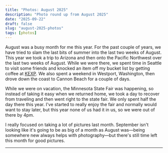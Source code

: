```yaml
---
title: "Photos: August 2025"
description: "Photo round up from August 2025"
date: "2025-09-22"
draft: false
slug: "august-2025-photos"
tags: [photos]
---
```


<section>
    <p>
        August was a busy month for me this year. For the past couple of years, we have tried to slam the last bits of summer into the last two weeks of August. This year we took a trip to Arizona and then onto the Pacific Northwest over the last two weeks of August. While we were there, we spent time in Seattle to visit some friends and knocked an item off my bucket list by getting coffee at <a href="https://kexp.org">KEXP</a>. We also spent a weekend in Westport, Washington, then drove down the coast to Cannon Beach for a couple of days. 
    </p>
    <p>
        While we were on vacation, the Minnesota State Fair was happening, so instead of taking it easy when we returned home, we took a day to recover from traveling and then went right to the state fair. We only spent half the day there this year. I've started to really enjoy the fair and normally would want to stay later, but this year none of us had it in us, so we were out of there by 4pm. 
    </p>
    <p>
        I really focused on taking a lot of pictures last month. September isn't looking like it's going to be as big of a month as August was—being somewhere new always helps with photography—but there's still time left this month for good pictures.
    </p>
    <hr />
    <div id="gallery" class="masonry-gallery">
        <a href="/photos/2025/09/4F5A583E-8B08-4F11-82F8-29B96505E304.jpeg" class="glightbox masonry-item" data-gallery="august2025" data-title="August 2025"><img src="/photos/2025/09/4F5A583E-8B08-4F11-82F8-29B96505E304.jpeg" alt=""></a>
        <a href="/photos/2025/09/R0002282.jpeg" class="glightbox masonry-item" data-gallery="august2025" data-title="August 2025"><img src="/photos/2025/09/R0002282.jpeg" alt=""></a>
        <a href="/photos/2025/09/R0002292_VSCO.jpeg" class="glightbox masonry-item" data-gallery="august2025" data-title="August 2025"><img src="/photos/2025/09/R0002292_VSCO.jpeg" alt=""></a>
        <a href="/photos/2025/09/R0002293.jpeg" class="glightbox masonry-item" data-gallery="august2025" data-title="August 2025"><img src="/photos/2025/09/R0002293.jpeg" alt=""></a>
        <a href="/photos/2025/09/R0002319.jpeg" class="glightbox masonry-item" data-gallery="august2025" data-title="August 2025"><img src="/photos/2025/09/R0002319.jpeg" alt=""></a>
        <a href="/photos/2025/09/R0002321.jpeg" class="glightbox masonry-item" data-gallery="august2025" data-title="August 2025"><img src="/photos/2025/09/R0002321.jpeg" alt=""></a>
        <a href="/photos/2025/09/R0002384.jpeg" class="glightbox masonry-item" data-gallery="august2025" data-title="August 2025"><img src="/photos/2025/09/R0002384.jpeg" alt=""></a>
        <a href="/photos/2025/09/R0002399.jpeg" class="glightbox masonry-item" data-gallery="august2025" data-title="August 2025"><img src="/photos/2025/09/R0002399.jpeg" alt=""></a>
        <a href="/photos/2025/09/R0002402.jpeg" class="glightbox masonry-item" data-gallery="august2025" data-title="August 2025"><img src="/photos/2025/09/R0002402.jpeg" alt=""></a>
        <a href="/photos/2025/09/R0002405-2.jpeg" class="glightbox masonry-item" data-gallery="august2025" data-title="August 2025"><img src="/photos/2025/09/R0002405-2.jpeg" alt=""></a>
        <a href="/photos/2025/09/R0002410.jpeg" class="glightbox masonry-item" data-gallery="august2025" data-title="August 2025"><img src="/photos/2025/09/R0002410.jpeg" alt=""></a>
        <a href="/photos/2025/09/R0002412.jpeg" class="glightbox masonry-item" data-gallery="august2025" data-title="August 2025"><img src="/photos/2025/09/R0002412.jpeg" alt=""></a>
        <a href="/photos/2025/09/R0002418.jpeg" class="glightbox masonry-item" data-gallery="august2025" data-title="August 2025"><img src="/photos/2025/09/R0002418.jpeg" alt=""></a>
        <a href="/photos/2025/09/R0002429.jpeg" class="glightbox masonry-item" data-gallery="august2025" data-title="August 2025"><img src="/photos/2025/09/R0002429.jpeg" alt=""></a>
        <a href="/photos/2025/09/R0002443.jpeg" class="glightbox masonry-item" data-gallery="august2025" data-title="August 2025"><img src="/photos/2025/09/R0002443.jpeg" alt=""></a>
        <a href="/photos/2025/09/R0002456.jpeg" class="glightbox masonry-item" data-gallery="august2025" data-title="August 2025"><img src="/photos/2025/09/R0002456.jpeg" alt=""></a>
        <a href="/photos/2025/09/R0002469.jpeg" class="glightbox masonry-item" data-gallery="august2025" data-title="August 2025"><img src="/photos/2025/09/R0002469.jpeg" alt=""></a>
        <a href="/photos/2025/09/R0002491.jpeg" class="glightbox masonry-item" data-gallery="august2025" data-title="August 2025"><img src="/photos/2025/09/R0002491.jpeg" alt=""></a>
        <a href="/photos/2025/09/R0002493.jpeg" class="glightbox masonry-item" data-gallery="august2025" data-title="August 2025"><img src="/photos/2025/09/R0002493.jpeg" alt=""></a>
        <a href="/photos/2025/09/R0002500.jpeg" class="glightbox masonry-item" data-gallery="august2025" data-title="August 2025"><img src="/photos/2025/09/R0002500.jpeg" alt=""></a>
        <a href="/photos/2025/09/R0002502.jpeg" class="glightbox masonry-item" data-gallery="august2025" data-title="August 2025"><img src="/photos/2025/09/R0002502.jpeg" alt=""></a>
        <a href="/photos/2025/09/R0002512.jpeg" class="glightbox masonry-item" data-gallery="august2025" data-title="August 2025"><img src="/photos/2025/09/R0002512.jpeg" alt=""></a>
        <a href="/photos/2025/09/R0002522.jpeg" class="glightbox masonry-item" data-gallery="august2025" data-title="August 2025"><img src="/photos/2025/09/R0002522.jpeg" alt=""></a>
        <a href="/photos/2025/09/R0002531.jpeg" class="glightbox masonry-item" data-gallery="august2025" data-title="August 2025"><img src="/photos/2025/09/R0002531.jpeg" alt=""></a>
        <a href="/photos/2025/09/R0002533.jpeg" class="glightbox masonry-item" data-gallery="august2025" data-title="August 2025"><img src="/photos/2025/09/R0002533.jpeg" alt=""></a>
        <a href="/photos/2025/09/R0002535.jpeg" class="glightbox masonry-item" data-gallery="august2025" data-title="August 2025"><img src="/photos/2025/09/R0002535.jpeg" alt=""></a>
        <a href="/photos/2025/09/R0002536.jpeg" class="glightbox masonry-item" data-gallery="august2025" data-title="August 2025"><img src="/photos/2025/09/R0002536.jpeg" alt=""></a>
        <a href="/photos/2025/09/R0002540.jpeg" class="glightbox masonry-item" data-gallery="august2025" data-title="August 2025"><img src="/photos/2025/09/R0002540.jpeg" alt=""></a>
        <a href="/photos/2025/09/R0002542.jpeg" class="glightbox masonry-item" data-gallery="august2025" data-title="August 2025"><img src="/photos/2025/09/R0002542.jpeg" alt=""></a>
        <a href="/photos/2025/09/R0002544.jpeg" class="glightbox masonry-item" data-gallery="august2025" data-title="August 2025"><img src="/photos/2025/09/R0002544.jpeg" alt=""></a>
        <a href="/photos/2025/09/R0002556.jpeg" class="glightbox masonry-item" data-gallery="august2025" data-title="August 2025"><img src="/photos/2025/09/R0002556.jpeg" alt=""></a>
        <a href="/photos/2025/09/R0002558.jpeg" class="glightbox masonry-item" data-gallery="august2025" data-title="August 2025"><img src="/photos/2025/09/R0002558.jpeg" alt=""></a>
        <a href="/photos/2025/09/R0002561.jpeg" class="glightbox masonry-item" data-gallery="august2025" data-title="August 2025"><img src="/photos/2025/09/R0002561.jpeg" alt=""></a>
        <a href="/photos/2025/09/R0002582.jpeg" class="glightbox masonry-item" data-gallery="august2025" data-title="August 2025"><img src="/photos/2025/09/R0002582.jpeg" alt=""></a>
        <a href="/photos/2025/09/R0002583.jpeg" class="glightbox masonry-item" data-gallery="august2025" data-title="August 2025"><img src="/photos/2025/09/R0002583.jpeg" alt=""></a>
        <a href="/photos/2025/09/R0002584.jpeg" class="glightbox masonry-item" data-gallery="august2025" data-title="August 2025"><img src="/photos/2025/09/R0002584.jpeg" alt=""></a>
        <a href="/photos/2025/09/R0002609.jpeg" class="glightbox masonry-item" data-gallery="august2025" data-title="August 2025"><img src="/photos/2025/09/R0002609.jpeg" alt=""></a>
        <a href="/photos/2025/09/R0002612.jpeg" class="glightbox masonry-item" data-gallery="august2025" data-title="August 2025"><img src="/photos/2025/09/R0002612.jpeg" alt=""></a>
        <a href="/photos/2025/09/R0002626-2.jpeg" class="glightbox masonry-item" data-gallery="august2025" data-title="August 2025"><img src="/photos/2025/09/R0002626-2.jpeg" alt=""></a>
        <a href="/photos/2025/09/R0002648.jpeg" class="glightbox masonry-item" data-gallery="august2025" data-title="August 2025"><img src="/photos/2025/09/R0002648.jpeg" alt=""></a>
        <a href="/photos/2025/09/R0002661.jpeg" class="glightbox masonry-item" data-gallery="august2025" data-title="August 2025"><img src="/photos/2025/09/R0002661.jpeg" alt=""></a>
        <a href="/photos/2025/09/R0002675.jpeg" class="glightbox masonry-item" data-gallery="august2025" data-title="August 2025"><img src="/photos/2025/09/R0002675.jpeg" alt=""></a>
        <a href="/photos/2025/09/R0002679-2.jpeg" class="glightbox masonry-item" data-gallery="august2025" data-title="August 2025"><img src="/photos/2025/09/R0002679-2.jpeg" alt=""></a>
        <a href="/photos/2025/09/R0002686.jpeg" class="glightbox masonry-item" data-gallery="august2025" data-title="August 2025"><img src="/photos/2025/09/R0002686.jpeg" alt=""></a>
        <a href="/photos/2025/09/R0002689.jpeg" class="glightbox masonry-item" data-gallery="august2025" data-title="August 2025"><img src="/photos/2025/09/R0002689.jpeg" alt=""></a>
        <a href="/photos/2025/09/R0002706.jpeg" class="glightbox masonry-item" data-gallery="august2025" data-title="August 2025"><img src="/photos/2025/09/R0002706.jpeg" alt=""></a>
        <a href="/photos/2025/09/R0002719.jpeg" class="glightbox masonry-item" data-gallery="august2025" data-title="August 2025"><img src="/photos/2025/09/R0002719.jpeg" alt=""></a>
        <a href="/photos/2025/09/R0002722.jpeg" class="glightbox masonry-item" data-gallery="august2025" data-title="August 2025"><img src="/photos/2025/09/R0002722.jpeg" alt=""></a>
        <a href="/photos/2025/09/R0002763.jpeg" class="glightbox masonry-item" data-gallery="august2025" data-title="August 2025"><img src="/photos/2025/09/R0002763.jpeg" alt=""></a>
        <a href="/photos/2025/09/R0002780-2.jpeg" class="glightbox masonry-item" data-gallery="august2025" data-title="August 2025"><img src="/photos/2025/09/R0002780-2.jpeg" alt=""></a>
        <a href="/photos/2025/09/R0002781.jpeg" class="glightbox masonry-item" data-gallery="august2025" data-title="August 2025"><img src="/photos/2025/09/R0002781.jpeg" alt=""></a>
        <a href="/photos/2025/09/R0002813.jpeg" class="glightbox masonry-item" data-gallery="august2025" data-title="August 2025"><img src="/photos/2025/09/R0002813.jpeg" alt=""></a>
        <a href="/photos/2025/09/R0002820.jpeg" class="glightbox masonry-item" data-gallery="august2025" data-title="August 2025"><img src="/photos/2025/09/R0002820.jpeg" alt=""></a>
        <a href="/photos/2025/09/R0002891.jpeg" class="glightbox masonry-item" data-gallery="august2025" data-title="August 2025"><img src="/photos/2025/09/R0002891.jpeg" alt=""></a>
        <a href="/photos/2025/09/R0002928.jpeg" class="glightbox masonry-item" data-gallery="august2025" data-title="August 2025"><img src="/photos/2025/09/R0002928.jpeg" alt=""></a>
        <a href="/photos/2025/09/R0002960.jpeg" class="glightbox masonry-item" data-gallery="august2025" data-title="August 2025"><img src="/photos/2025/09/R0002960.jpeg" alt=""></a>
        <a href="/photos/2025/09/R0002988.jpeg" class="glightbox masonry-item" data-gallery="august2025" data-title="August 2025"><img src="/photos/2025/09/R0002988.jpeg" alt=""></a>
        <a href="/photos/2025/09/R0003028.jpeg" class="glightbox masonry-item" data-gallery="august2025" data-title="August 2025"><img src="/photos/2025/09/R0003028.jpeg" alt=""></a>
        <a href="/photos/2025/09/R0003048.jpeg" class="glightbox masonry-item" data-gallery="august2025" data-title="August 2025"><img src="/photos/2025/09/R0003048.jpeg" alt=""></a>
        <a href="/photos/2025/09/R0003087.jpeg" class="glightbox masonry-item" data-gallery="august2025" data-title="August 2025"><img src="/photos/2025/09/R0003087.jpeg" alt=""></a>
        <a href="/photos/2025/09/R0003099.jpeg" class="glightbox masonry-item" data-gallery="august2025" data-title="August 2025"><img src="/photos/2025/09/R0003099.jpeg" alt=""></a>
        <a href="/photos/2025/09/R0003191.jpeg" class="glightbox masonry-item" data-gallery="august2025" data-title="August 2025"><img src="/photos/2025/09/R0003191.jpeg" alt=""></a>
        <a href="/photos/2025/09/R0003202.jpeg" class="glightbox masonry-item" data-gallery="august2025" data-title="August 2025"><img src="/photos/2025/09/R0003202.jpeg" alt=""></a>
        <a href="/photos/2025/09/R0003227.jpeg" class="glightbox masonry-item" data-gallery="august2025" data-title="August 2025"><img src="/photos/2025/09/R0003227.jpeg" alt=""></a>
        <a href="/photos/2025/09/R0003242.jpeg" class="glightbox masonry-item" data-gallery="august2025" data-title="August 2025"><img src="/photos/2025/09/R0003242.jpeg" alt=""></a>
        <a href="/photos/2025/09/R0003244.jpeg" class="glightbox masonry-item" data-gallery="august2025" data-title="August 2025"><img src="/photos/2025/09/R0003244.jpeg" alt=""></a>
        <a href="/photos/2025/09/R0003249.jpeg" class="glightbox masonry-item" data-gallery="august2025" data-title="August 2025"><img src="/photos/2025/09/R0003249.jpeg" alt=""></a>
        <a href="/photos/2025/09/R0003252.jpeg" class="glightbox masonry-item" data-gallery="august2025" data-title="August 2025"><img src="/photos/2025/09/R0003252.jpeg" alt=""></a>
        <a href="/photos/2025/09/R0003255.jpeg" class="glightbox masonry-item" data-gallery="august2025" data-title="August 2025"><img src="/photos/2025/09/R0003255.jpeg" alt=""></a>
        <a href="/photos/2025/09/R0003275.jpeg" class="glightbox masonry-item" data-gallery="august2025" data-title="August 2025"><img src="/photos/2025/09/R0003275.jpeg" alt=""></a>
        <a href="/photos/2025/09/R0003295.jpeg" class="glightbox masonry-item" data-gallery="august2025" data-title="August 2025"><img src="/photos/2025/09/R0003295.jpeg" alt=""></a>
        <a href="/photos/2025/09/R0003312.jpeg" class="glightbox masonry-item" data-gallery="august2025" data-title="August 2025"><img src="/photos/2025/09/R0003312.jpeg" alt=""></a>
        <a href="/photos/2025/09/R0003330.jpeg" class="glightbox masonry-item" data-gallery="august2025" data-title="August 2025"><img src="/photos/2025/09/R0003330.jpeg" alt=""></a>
        <a href="/photos/2025/09/R0003334.jpeg" class="glightbox masonry-item" data-gallery="august2025" data-title="August 2025"><img src="/photos/2025/09/R0003334.jpeg" alt=""></a>
    </div>
</section>